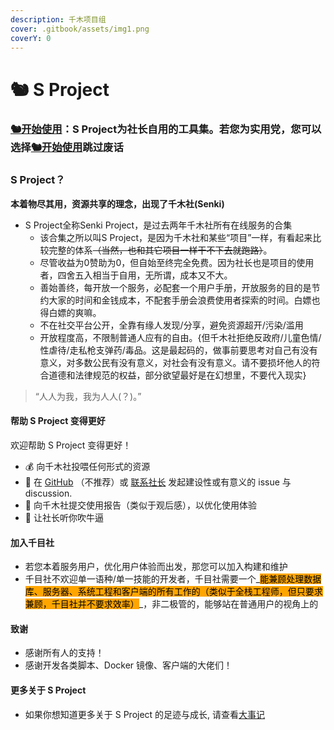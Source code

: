 ```yaml
---
description: 千木项目组
cover: .gitbook/assets/img1.png
coverY: 0
---
```


# 🐿 S Project

### [🐿️开始使用](vmess-xie-yi.md)：S Project为社长自用的工具集。若您为实用党，您可以选择[🐿️开始使用](vmess-xie-yi.md)跳过废话 <a href="#xtls-xray-v2ray" id="xtls-xray-v2ray"></a>

### S Project？ <a href="#xtls-xray-v2ray" id="xtls-xray-v2ray"></a>

**本着物尽其用，资源共享的理念，出现了千木社(Senki)**

* S Project全称Senki Project，是过去两年千木社所有在线服务的合集
  * 该合集之所以叫S Project，是因为千木社和某些“项目”一样，有看起来比较完整的体系~~（当然，也和其它项目一样干不下去就跑路）~~。
  * 尽管收益为0赞助为0，但自始至终完全免费。因为社长也是项目的使用者，四舍五入相当于自用，无所谓，成本又不大。
  * 善始善终，每开放一个服务，必配套一个用户手册，开放服务的目的是节约大家的时间和金钱成本，不配套手册会浪费使用者探索的时间。白嫖也得白嫖的爽嘛。
  * 不在社交平台公开，全靠有缘人发现/分享，避免资源超开/污染/滥用
  * 开放程度高，不限制普通人应有的自由。{但千木社拒绝反政府/儿童色情/性虐待/走私枪支弹药/毒品。这是最起码的，做事前要思考对自己有没有意义，对多数公民有没有意义，对社会有没有意义。请不要损坏他人的符合道德和法律规范的权益，部分欲望最好是在幻想里，不要代入现实}

> “人人为我，我为人人(？)。”

#### 帮助 S Project 变得更好 <a href="#bang-zhu-xray-bian-de-geng-qiang" id="bang-zhu-xray-bian-de-geng-qiang"></a>

欢迎帮助 S Project 变得更好！

* 💰 向千木社投喂任何形式的资源
* 📝 在 [GitHub](https://github.com/hsushjk/junkang) （不推荐）或 [联系社长](broken-reference) 发起建设性或有意义的 issue 与 discussion.
* 📝 向千木社提交使用报告（类似于观后感），以优化使用体验
* 💬 让社长听你吹牛逼

#### 加入千目社

* 若您本着服务用户，优化用户体验而出发，那您可以加入构建和维护
* 千目社不欢迎单一语种/单一技能的开发者，千目社需要一个_<mark style="background-color:orange;">能兼顾处理数据库、服务器、系统工程和客户端的所有工作的（类似于全栈工程师，但只要求兼顾，千目社并不要求效率）</mark>_，非二极管的，能够站在普通用户的视角上的

#### 致谢 <a href="#zhi-xie" id="zhi-xie"></a>

* 感谢所有人的支持！
* 感谢开发各类脚本、Docker 镜像、客户端的大佬们！

#### 更多关于 S Project <a href="#geng-duo-guan-yu-projectx" id="geng-duo-guan-yu-projectx"></a>

* 如果你想知道更多关于 S Project 的足迹与成长, 请查看[大事记](da-shi-ji.md)
